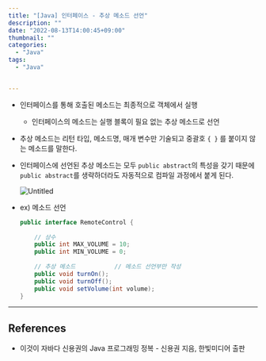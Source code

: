 ```yaml
---
title: "[Java] 인터페이스 - 추상 메소드 선언"
description: ""
date: "2022-08-13T14:00:45+09:00"
thumbnail: ""
categories:
  - "Java"
tags:
  - "Java"


---
```

<!--more-->

- 인터페이스를 통해 호출된 메소드는 최종적으로 객체에서 실행
    - 인터페이스의 메소드는 실행 블록이 필요 없는 추상 메소드로 선언
- 추상 메소드는 리턴 타입, 메소드명, 매개 변수만 기술되고 중괄호 `{ }` 를 붙이지 않는 메소드를 말한다.
- 인터페이스에 선언된 추상 메소드는 모두 `public abstract`의 특성을 갖기 때문에 `public abstract`를 생략하더라도 자동적으로 컴파일 과정에서 붙게 된다.
    
    ![Untitled](/images/lang_java/interface/인터페이스_-_추상_메소드_선언/Untitled.png)
    
- ex) 메소드 선언
    
    ```java
    public interface RemoteControl {
    	
    	// 상수
    	public int MAX_VOLUME = 10;
    	public int MIN_VOLUME = 0;
    	
    	// 추상 메소드           // 메소드 선언부만 작성
    	public void turnOn(); 
    	public void turnOff();
    	public void setVolume(int volume);
    }
    ```
    

---

## References

- 이것이 자바다 신용권의 Java 프로그래밍 정복 - 신용권 지음, 한빛미디어 출판